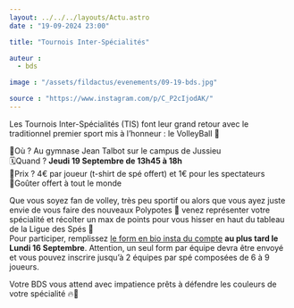 ```yaml
---
layout: ../../../layouts/Actu.astro
date : "19-09-2024 23:00"

title: "Tournois Inter-Spécialités"

auteur :
  - bds

image : "/assets/fildactus/evenements/09-19-bds.jpg"

source : "https://www.instagram.com/p/C_P2cIjodAK/"
---
```


Les Tournois Inter-Spécialités (TIS) font leur grand retour avec le traditionnel premier sport mis à l’honneur : le VolleyBall 🏐

📍Où ? Au gymnase Jean Talbot sur le campus de Jussieu  
🗓️Quand ? __Jeudi 19 Septembre de 13h45 à 18h__  
💸Prix ? 4€ par joueur (t-shirt de spé offert) et 1€ pour les spectateurs  
🍪Goûter offert à tout le monde

Que vous soyez fan de volley, très peu sportif ou alors que vous ayez juste envie de vous faire des nouveaux Polypotes 🩶 venez représenter votre spécialité et récolter un max de points pour vous hisser en haut du tableau de la Ligue des Spés 🌟  
Pour participer, remplissez [le form en bio insta du compte](https://docs.google.com/forms/d/e/1FAIpQLSetcQYQ1_Dl1lTdb8zL5CbU-Zq5iM7UbwM3CraRXqD_0uQAtg/viewform) __au plus tard le Lundi 16 Septembre__. Attention, un seul form par équipe devra être envoyé et vous pouvez inscrire jusqu’à 2 équipes par spé composées de 6 à 9 joueurs.

Votre BDS vous attend avec impatience prêts à défendre les couleurs de votre spécialité 🔥🐰
